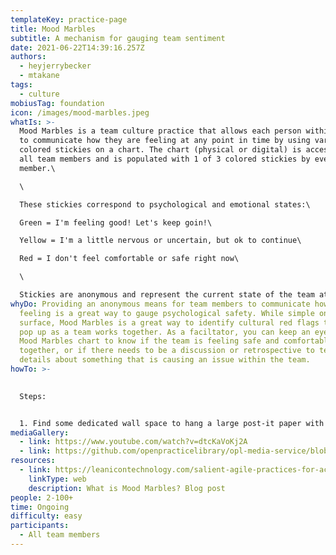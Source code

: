 ```yaml
---
templateKey: practice-page
title: Mood Marbles
subtitle: A mechanism for gauging team sentiment
date: 2021-06-22T14:39:16.257Z
authors:
  - heyjerrybecker
  - mtakane
tags:
  - culture
mobiusTag: foundation
icon: /images/mood-marbles.jpeg
whatIs: >-
  Mood Marbles is a team culture practice that allows each person within a group
  to communicate how they are feeling at any point in time by using various
  colored stickies on a chart. The chart (physical or digital) is accessible to
  all team members and is populated with 1 of 3 colored stickies by every team
  member.\

  \

  These stickies correspond to psychological and emotional states:\

  Green = I'm feeling good! Let's keep goin!\

  Yellow = I'm a little nervous or uncertain, but ok to continue\

  Red = I don't feel comfortable or safe right now\

  \

  Stickies are anonymous and represent the current state of the team at any given time.
whyDo: Providing an anonymous means for team members to communicate how they're
  feeling is a great way to gauge psychological safety. While simple on the
  surface, Mood Marbles is a great way to identify cultural red flags that might
  pop up as a team works together. As a faciltator, you can keep an eye on the
  Mood Marbles chart to know if the team is feeling safe and comfortable working
  together, or if there needs to be a discussion or retrospective to tease out
  details about something that is causing an issue within the team.
howTo: >-
  

  Steps:


  1. Find some dedicated wall space to hang a large post-it paper with an outline of a jar drawn largely on it. If implementing this remotely, create a space on your digital whiteboard tool of choice (Miro, Mural, Jamboard, etc) with a jar outline. It shoud look something like this...
mediaGallery:
  - link: https://www.youtube.com/watch?v=dtcKaVoKj2A
  - link: https://github.com/openpracticelibrary/opl-media-service/blob/master/Mood%20Marbles.jpeg?raw=true
resources:
  - link: https://leanicontechnology.com/salient-agile-practices-for-accelerated-business-outcomes-part-2/
    linkType: web
    description: What is Mood Marbles? Blog post
people: 2-100+
time: Ongoing
difficulty: easy
participants:
  - All team members
---
```


